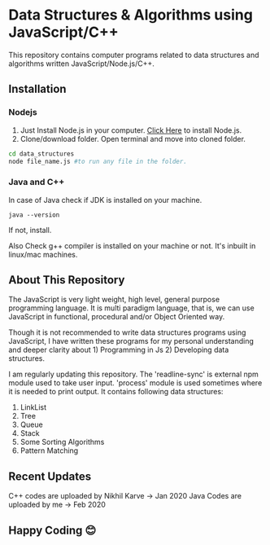 # Data Structures & Algorithms using JavaScript/C++

This repository contains computer programs related to data structures and algorithms written JavaScript/Node.js/C++.

## Installation

### Nodejs
1. Just Install Node.js in your computer. [Click Here](https://nodejs.org/en/download/) to install Node.js.
2. Clone/download folder. Open terminal and move into cloned folder.

```bash
cd data_structures
node file_name.js #to run any file in the folder.
```
### Java and C++

In case of Java check if JDK is installed on your machine. 
```
java --version
```
If not, install. 

Also Check g++ compiler is installed on your machine or not. It's inbuilt in linux/mac machines. 


## About This Repository

The JavaScript is very light weight, high level, general purpose programming language. It is multi paradigm language, that is, we can use JavaScript in functional, procedural and/or Object Oriented way. 

Though it is not recommended to write data structures programs using JavaScript, I have written these programs for my personal understanding and deeper clarity about 1) Programming in Js 2) Developing data structures.

I am regularly updating this repository. The 'readline-sync' is external npm module used to take user input. 'process' module is used sometimes where it is needed to print output.
It contains following data structures:
1. LinkList
2. Tree
3. Queue
4. Stack
5. Some Sorting Algorithms
6. Pattern Matching

## Recent Updates

C++ codes are uploaded by Nikhil Karve -> Jan 2020
Java Codes are uploaded by me -> Feb 2020

## Happy Coding 😊
